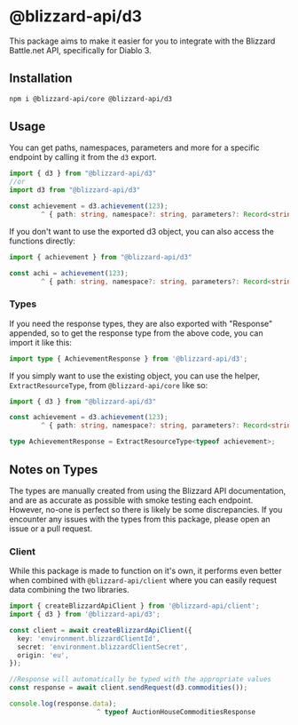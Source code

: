# @blizzard-api/d3

This package aims to make it easier for you to integrate with the Blizzard Battle.net API, specifically for Diablo 3.

## Installation

```sh
npm i @blizzard-api/core @blizzard-api/d3
```

## Usage

You can get paths, namespaces, parameters and more for a specific endpoint by calling it from the `d3` export.

```ts
import { d3 } from "@blizzard-api/d3"
//or
import d3 from "@blizzard-api/d3"

const achievement = d3.achievement(123);
        ^ { path: string, namespace?: string, parameters?: Record<string, never> }
```

If you don't want to use the exported d3 object, you can also access the functions directly:

```ts
import { achievement } from "@blizzard-api/d3"

const achi = achievement(123);
        ^ { path: string, namespace?: string, parameters?: Record<string, never> }
```

### Types

If you need the response types, they are also exported with "Response" appended, so to get the response type from the above code, you can import it like this:

```ts
import type { AchievementResponse } from '@blizzard-api/d3';
```

If you simply want to use the existing object, you can use the helper, `ExtractResourceType`, from `@blizzard-api/core` like so:

```ts
import { d3 } from "@blizzard-api/d3"

const achievement = d3.achievement(123);
        ^ { path: string, namespace?: string, parameters?: Record<string, never> }

type AchievementResponse = ExtractResourceType<typeof achievement>;
```

## Notes on Types

The types are manually created from using the Blizzard API documentation, and are as accurate as possible with smoke testing each endpoint. However, no-one is perfect so there is likely be some discrepancies. If you encounter any issues with the types from this package, please open an issue or a pull request.

### Client

While this package is made to function on it's own, it performs even better when combined with `@blizzard-api/client` where you can easily request data combining the two libraries.

```ts
import { createBlizzardApiClient } from '@blizzard-api/client';
import { d3 } from '@blizzard-api/d3';

const client = await createBlizzardApiClient({
  key: 'environment.blizzardClientId',
  secret: 'environment.blizzardClientSecret',
  origin: 'eu',
});

//Response will automatically be typed with the appropriate values
const response = await client.sendRequest(d3.commodities());

console.log(response.data);
                      ^ typeof AuctionHouseCommoditiesResponse
```

